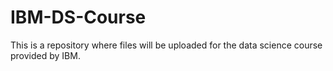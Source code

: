 # IBM-DS-Course
This is a repository where files will be uploaded for the data science course provided by IBM.
